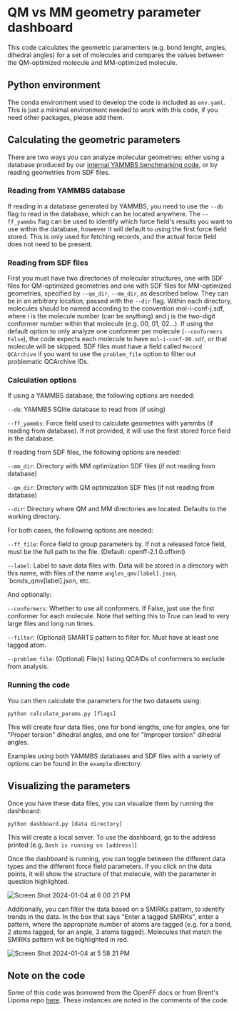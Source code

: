 # QM vs MM geometry parameter dashboard

This code calculates the geometric paramenters (e.g. bond lenght, angles, dihedral angles) for a set of molecules and compares the values between the QM-optimized molecule and MM-optimized molecule.

## Python environment
The conda environment used to develop the code is included as `env.yaml`. This is just a minimal environment needed to work with this code, if you need other packages, please add them.

## Calculating the geometric parameters
There are two ways you can analyze molecular geometries: either using a database produced by our [internal YAMMBS benchmarking code](https://github.com/openforcefield/yammbs), or by reading geometries from SDF files.

### Reading from YAMMBS database
If reading in a database generated by YAMMBS, you need to use the `--db` flag to read in the database, which can be located anywhere. 
The `--ff_yammbs` flag can be used to identify which force field's results you want to use within the database, however it will default to using the first force field stored.
This is only used for fetching records, and the actual force field does not need to be present.

### Reading from SDF files
First you must have two directories of molecular structures, one with SDF files for QM-optimized geometries and one with SDF files for MM-optimized geometries, specified by `--qm_dir`, `--mm_dir`, as described below.
They can be in an arbitrary location, passed with the `--dir` flag.
Within each directory, molecules should be named according to the convention mol-i-conf-j.sdf, where i is the molecule number (can be anything) and j is the two-digit conformer number within that molecule (e.g. 00, 01, 02...).
If using the default option to only analyze one conformer per molecule (`--conformers False`), the code expects each molecule to have `mol-i-conf-00.sdf`, or that molecule will be skipped. 
SDF files must have a field called `Record QCArchive` if you want to use the `problem_file` option to filter out problematic QCArchive IDs.

### Calculation options
If using a YAMMBS database, the following options are needed:

`--db`: YAMMBS SQlite database to read from (if using)

`--ff_yammbs`: Force field used to calculate geometries with yammbs (if reading from database). If not provided, it will use the first stored force field in the database.


If reading from SDF files, the following options are needed:

`--mm_dir`: Directory with MM optimization SDF files (if not reading from database)

`--qm_dir`: Directory with QM optimization SDF files (if not reading from database)

`--dir`: Directory where QM and MM directories are located. Defaults to the working directory.


For both cases, the following options are needed:

`--ff_file`: Force field to group parameters by. If not a released force field, must be the full path to the file. (Default: openff-2.1.0.offxml)

`--label`: Label to save data files with. Data will be stored in a directory with this name, with files of the name `angles_qmv[label].json`, `bonds_qmv[label].json, etc.


And optionally:

`--conformers`: Whether to use all conformers. If False, just use the first conformer for each molecule. Note that setting this to True can lead to very large files and long run times.

`--filter`: (Optional) SMARTS pattern to filter for. Must have at least one tagged atom.

`--problem_file`: (Optional) File(s) listing QCAIDs of conformers to exclude from analysis.

### Running the code
You can then calculate the parameters for the two datasets using:

`python calculate_params.py [flags]`

This will create four data files, one for bond lengths, one for angles, one for "Proper torsion" dihedral angles, and one for "Improper torsion" dihedral angles.

Examples using both YAMMBS databases and SDF files with a variety of options can be found in the `example` directory.

## Visualizing the parameters
Once you have these data files, you can visualize them by running the dashboard:

`python dashboard.py [data directory]`

This will create a local server. To use the dashboard, go to the address printed (e.g. `Dash is running on [address]`)

Once the dashboard is running, you can toggle between the different data types and the different force field parameters. 
If you click on the data points, it will show the structure of that molecule, with the parameter in question highlighted.

![Screen Shot 2024-01-04 at 6 00 21 PM](https://github.com/amcisaac/geom_dash/assets/29759281/91203eb0-1446-4ccc-9ec3-ffe3ca7d80eb)

Additionally, you can filter the data based on a SMIRKs pattern, to identify trends in the data. In the box that says "Enter a tagged SMIRKs", enter a pattern, where the appropriate number of atoms are tagged (e.g. for a bond, 2 atoms tagged, for an angle, 3 atoms tagged). Molecules that match the SMIRKs pattern will be highlighted in red.

![Screen Shot 2024-01-04 at 5 58 21 PM](https://github.com/amcisaac/geom_dash/assets/29759281/abb8d1e9-f172-440c-82d2-5d4e2dc8f2cc)


## Note on the code

Some of this code was borrowed from the OpenFF docs or from Brent's Lipoma repo [here](https://github.com/ntBre/lipoma). These instances are noted in the comments of the code.
